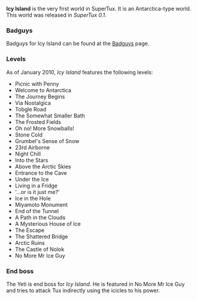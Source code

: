 **Icy Island** is the very first world in SuperTux. It is an Antarctica-type world. This world was released in _SuperTux 0.1_.

### Badguys
Badguys for Icy Island can be found at the [Badguys](Badguys) page.

### Levels
As of January 2010, _Icy Island_ features the following levels:
* Picnic with Penny
* Welcome to Antarctica
* The Journey Begins
* Via Nostalgica
* Tobgle Road
* The Somewhat Smaller Bath
* The Frosted Fields
* Oh no! More Snowballs!
* Stone Cold
* Grumbel's Sense of Snow
* 23rd Airborne
* Night Chill
* Into the Stars
* Above the Arctic Skies
* Entrance to the Cave
* Under the Ice
* Living in a Fridge
* '...or is it just me?'
* Ice in the Hole
* Miyamoto Monument
* End of the Tunnel
* A Path in the Clouds
* A Mysterious House of Ice
* The Escape
* The Shattered Bridge
* Arctic Ruins
* The Castle of Nolok
* No More Mr Ice Guy

### End boss
The Yeti is end boss for _Icy Island_. He is featured in No More Mr Ice Guy and tries to attack Tux indirectly using the icicles to his power.
